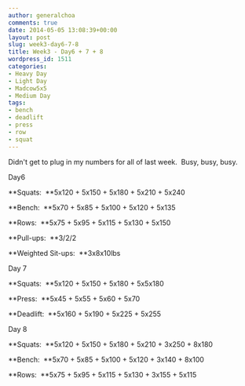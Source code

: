 ```yaml
---
author: generalchoa
comments: true
date: 2014-05-05 13:08:39+00:00
layout: post
slug: week3-day6-7-8
title: Week3 - Day6 + 7 + 8
wordpress_id: 1511
categories:
- Heavy Day
- Light Day
- Madcow5x5
- Medium Day
tags:
- bench
- deadlift
- press
- row
- squat
---
```


Didn't get to plug in my numbers for all of last week.  Busy, busy, busy.



Day6

**Squats:  **5x120 + 5x150 + 5x180 + 5x210 + 5x240

**Bench:  **5x70 + 5x85 + 5x100 + 5x120 + 5x135

**Rows:  **5x75 + 5x95 + 5x115 + 5x130 + 5x150

**Pull-ups:  **3/2/2

**Weighted Sit-ups:  **3x8x10lbs



Day 7

**Squats:  **5x120 + 5x150 + 5x180 + 5x5x180

**Press:  **5x45 + 5x55 + 5x60 + 5x70

**Deadlift:  **5x160 + 5x190 + 5x225 + 5x255



Day 8

**Squats:  **5x120 + 5x150 + 5x180 + 5x210 + 3x250 + 8x180

**Bench:  **5x70 + 5x85 + 5x100 + 5x120 + 3x140 + 8x100

**Rows:  **5x75 + 5x95 + 5x115 + 5x130 + 3x155 + 5x115
